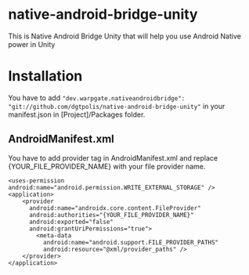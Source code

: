 # native-android-bridge-unity
This is Native Android Bridge Unity that will help you use Android Native power in Unity

# Installation
You have to add `"dev.warpgate.nativeandroidbridge": "git://github.com/dgtpolis/native-android-bridge-unity"` in your manifest.json in [Project]/Packages folder.

## AndroidManifest.xml
You have to add provider tag in AndroidManifest.xml and replace {YOUR_FILE_PROVIDER_NAME} with your file provider name.
```
<uses-permission android:name="android.permission.WRITE_EXTERNAL_STORAGE" />
<application>
    <provider
      android:name="androidx.core.content.FileProvider"
      android:authorities="{YOUR_FILE_PROVIDER_NAME}"
      android:exported="false"
      android:grantUriPermissions="true">
        <meta-data
          android:name="android.support.FILE_PROVIDER_PATHS"
          android:resource="@xml/provider_paths" />
    </provider>
</application>
```
